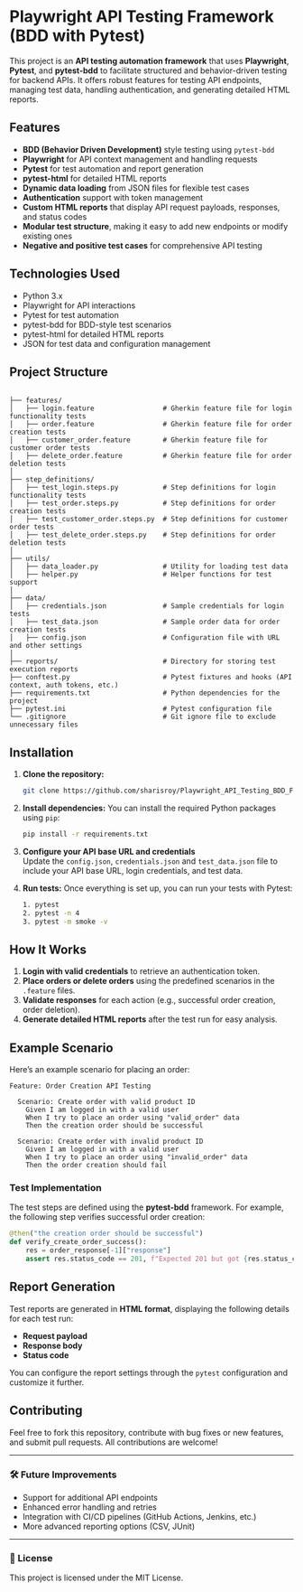
# Playwright API Testing Framework (BDD with Pytest)

This project is an **API testing automation framework** that uses **Playwright**, **Pytest**, and **pytest-bdd** to facilitate structured and behavior-driven testing for backend APIs. It offers robust features for testing API endpoints, managing test data, handling authentication, and generating detailed HTML reports.

## Features

- **BDD (Behavior Driven Development)** style testing using `pytest-bdd`
- **Playwright** for API context management and handling requests
- **Pytest** for test automation and report generation
- **pytest-html** for detailed HTML reports
- **Dynamic data loading** from JSON files for flexible test cases
- **Authentication** support with token management
- **Custom HTML reports** that display API request payloads, responses, and status codes
- **Modular test structure**, making it easy to add new endpoints or modify existing ones
- **Negative and positive test cases** for comprehensive API testing

## Technologies Used

- Python 3.x
- Playwright for API interactions
- Pytest for test automation
- pytest-bdd for BDD-style test scenarios
- pytest-html for detailed HTML reports
- JSON for test data and configuration management

## Project Structure

```

├── features/                       
│   ├── login.feature                 # Gherkin feature file for login functionality tests
│   ├── order.feature                 # Gherkin feature file for order creation tests
│   ├── customer_order.feature        # Gherkin feature file for customer order tests
│   ├── delete_order.feature          # Gherkin feature file for order deletion tests
│
├── step_definitions/                 
│   ├── test_login.steps.py           # Step definitions for login functionality tests
│   ├── test_order.steps.py           # Step definitions for order creation tests
│   ├── test_customer_order.steps.py  # Step definitions for customer order tests
│   ├── test_delete_order.steps.py    # Step definitions for order deletion tests
│
├── utils/                           
│   ├── data_loader.py                # Utility for loading test data
│   ├── helper.py                     # Helper functions for test support
│
├── data/                            
│   ├── credentials.json              # Sample credentials for login tests
│   ├── test_data.json                # Sample order data for order creation tests
│   ├── config.json                   # Configuration file with URL and other settings
│
├── reports/                          # Directory for storing test execution reports
├── conftest.py                       # Pytest fixtures and hooks (API context, auth tokens, etc.)
├── requirements.txt                  # Python dependencies for the project
├── pytest.ini                        # Pytest configuration file
└── .gitignore                        # Git ignore file to exclude unnecessary files

```

## Installation

1. **Clone the repository:**
   ```bash
   git clone https://github.com/sharisroy/Playwright_API_Testing_BDD_Framework
   ```

2. **Install dependencies:**
   You can install the required Python packages using `pip`:
   ```bash
   pip install -r requirements.txt
   ```

3. **Configure your API base URL and credentials**  
   Update the `config.json`, `credentials.json` and `test_data.json` file to include your API base URL, login credentials, and test data.

4. **Run tests:**
   Once everything is set up, you can run your tests with Pytest:
   ```bash
   1. pytest
   2. pytest -n 4
   3. pytest -m smoke -v
   
   ```

## How It Works

1. **Login with valid credentials** to retrieve an authentication token.
2. **Place orders or delete orders** using the predefined scenarios in the `.feature` files.
3. **Validate responses** for each action (e.g., successful order creation, order deletion).
4. **Generate detailed HTML reports** after the test run for easy analysis.

## Example Scenario

Here’s an example scenario for placing an order:

```gherkin
Feature: Order Creation API Testing

  Scenario: Create order with valid product ID
    Given I am logged in with a valid user
    When I try to place an order using "valid_order" data
    Then the creation order should be successful

  Scenario: Create order with invalid product ID
    Given I am logged in with a valid user
    When I try to place an order using "invalid_order" data
    Then the order creation should fail
```

### Test Implementation

The test steps are defined using the **pytest-bdd** framework. For example, the following step verifies successful order creation:

```python
@then("the creation order should be successful")
def verify_create_order_success():
    res = order_response[-1]["response"]
    assert res.status_code == 201, f"Expected 201 but got {res.status_code}: {res.text}"
```

## Report Generation

Test reports are generated in **HTML format**, displaying the following details for each test run:
- **Request payload**
- **Response body**
- **Status code**

You can configure the report settings through the `pytest` configuration and customize it further.

## Contributing

Feel free to fork this repository, contribute with bug fixes or new features, and submit pull requests. All contributions are welcome!

---

### 🛠️ Future Improvements

- Support for additional API endpoints
- Enhanced error handling and retries
- Integration with CI/CD pipelines (GitHub Actions, Jenkins, etc.)
- More advanced reporting options (CSV, JUnit)

---

### 📄 License

This project is licensed under the MIT License.
